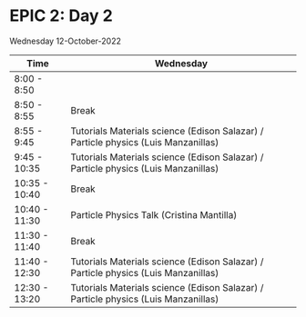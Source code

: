 # EPIC 2: Day 2

Wednesday 12-October-2022


| Time  | Wednesday |
| ------------- | ------------- |
| 8:00 - 8:50  |  | Materials science Talk (Maximilian Menger)	| 
| 8:50 - 8:55  |  Break |
| 8:55 - 9:45 |  Tutorials Materials science  (Edison Salazar)	/ Particle physics (Luis Manzanillas)| 
| 9:45 - 10:35  |  Tutorials Materials science (Edison Salazar)	/ Particle physics (Luis Manzanillas)|
| 10:35 - 10:40  |  Break | 
| 10:40 - 11:30  |Particle Physics Talk (Cristina Mantilla) |
| 11:30 - 11:40  |  Break | 
| 11:40 - 12:30  | Tutorials Materials science (Edison Salazar)	 / Particle physics (Luis Manzanillas)| 
| 12:30 - 13:20  |  Tutorials Materials science (Edison Salazar)	/ Particle physics (Luis Manzanillas)|
